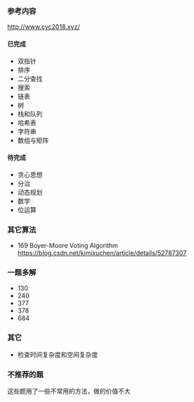 ### 参考内容
http://www.cyc2018.xyz/

#### 已完成
* 双指针
* 排序
* 二分查找
* 搜索
* 链表
* 树
* 栈和队列
* 哈希表
* 字符串 
* 数组与矩阵

#### 待完成
* 贪心思想
* 分治
* 动态规划
* 数学
* 位运算

### 其它算法
* 169 Boyer-Moore Voting Algorithm https://blog.csdn.net/kimixuchen/article/details/52787307

### 一题多解
* 130
* 240
* 377
* 378
* 684

### 其它
* 检查时间复杂度和空间复杂度

### 不推荐的题
这些题用了一些不常用的方法，做的价值不大
